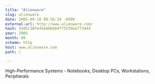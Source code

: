 ```yaml
---
title: "Alienware"
slug: alienware
date: 2005-09-10 08:56:19 -0500
external-url: http://www.alienware.com/
hash: 5dd5c30fe45e69bb04f755fbbe772444
year: 2005
month: 09
scheme: http
host: www.alienware.com
path: /

---
```


High-Performance Systems - Notebooks, Desktop PCs, Workstations, Peripherals
